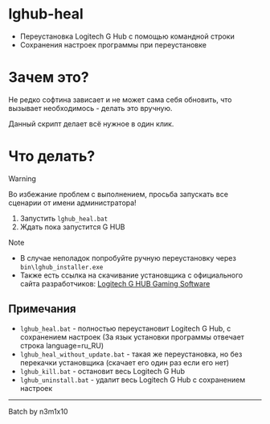 # lghub-heal
- Переустановка Logitech G Hub с помощью командной строки
- Сохранения настроек программы при переустановке

# Зачем это?

Не редко софтина зависает и не может сама себя обновить, что вызывает необходимось - делать это вручную.

Данный скрипт делает всё нужное в один клик.

# Что делать?
>[!warning]
>Во избежание проблем с выполнением, просьба запускать все сценарии от имени администратора!

1. Запустить `lghub_heal.bat`
2. Ждать пока запустится G HUB

>[!NOTE]
> - В случае неполадок попробуйте ручную переустановку через `bin\lghub_installer.exe`
> - Также есть ссылка на скачивание установщика с официального сайта разработчиков: [Logitech G HUB Gaming Software](https://www.logitechg.com/en-us/innovation/g-hub.html)

## Примечания

- `lghub_heal.bat` - полностью переустановит Logitech G Hub, с сохранением настроек
(За язык установки программы отвечает строка language=ru_RU)
- `lghub_heal_without_update.bat` - такая же переустановка, но без перекачки установщика (скачает его один раз если его нет)
- `lghub_kill.bat` - остановит весь Logitech G Hub
- `lghub_uninstall.bat` - удалит весь Logitech G Hub с сохранением настроек

---

Batch by n3m1x10
